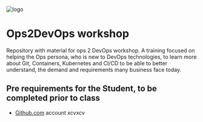 ![logo](.repo/images/frontpage_logo.jpg)
# Ops2DevOps workshop

Repository with material for ops 2 DevOps workshop.
A training focused on helping the Ops persona, who is new to DevOps technologies, to learn more about Git, Containers, Kubernetes and CI/CD to be able to better understand, the demand and requirements many business face today.

## Pre requirements for the Student, to be completed prior to class

- [Github.com](www.github.com) account
xcvxcv